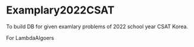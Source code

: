 # Examplary2022CSAT

To build DB for given examlary problems of 2022 school year CSAT Korea.

For LambdaAlgoers
